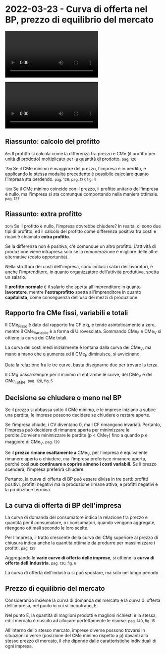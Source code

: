 # 2022-03-23 - Curva di offerta nel BP, prezzo di equilibrio del mercato

<video data-date="2022-03-23" data-type="lezione-parziale-1"></video>

<video data-date="2022-03-23" data-type="lezione-parziale-2"></video>

## Riassunto: calcolo del profitto

<small>6m</small>
Il profitto si calcola come la differenza fra prezzo e CMe (il profitto per unità di prodotto) moltiplicato per la quantità di prodotto.
<small>pag. 126</small>

<small>15m</small>
Se il CMe minimo è maggiore del prezzo, l'impresa è in perdita, e applicando la stessa modalità precedente è possibile calcolare quanto l'impresa sta perdendo.
<small>pag. 126; pag. 127, fig. 4</small>

<small>18m</small>
Se il CMe minimo coincide con il prezzo, il profitto unitario dell'impresa è nullo, ma l'impresa si sta comunque comportando nella maniera ottimale.
<small>pag. 127</small>

## Riassunto: extra profitto

<small>20m</small>
Se il profitto è nullo, l'impresa dovrebbe chiudere?
In realtà, ci sono due tipi di profitto, ed il calcolo del profitto come differenza positiva fra costi e ricavi è chiamato **extra profitto**.

Se la differenza non è positiva, c'è comunque un altro profitto.
L'attività di produzione viene intrapresa solo se la remunerazione è migliore delle altre alternative (costo opportunità).

Nella struttura dei costi dell'impresa, sono inclusi i salari dei lavoratori, e anche l'imprenditore, in quanto organizzatore dell'attività produttiva, spetta un salario.

Il **profitto normale** è il salario che spetta all'imprenditore in quanto **lavoratore**, mentre **l'extraprofitto** spetta all'imprenditore in quanto **capitalista**, come conseguenza dell'uso dei mezzi di produzione.

## Rapporto fra CMe fissi, variabili e totali

Il CMe<sub>Fisso</sub> è dato dal rapporto fra CF e q, e tende asintoticamente a zero, mentre il CMe<sub>Variabile</sub> è a forma di U rovesciata.
Sommando CMe<sub>F</sub> e CMe<sub>V</sub> si ottiene la curva dei CMe totali.

La curva dei costi medi inizialmente è lontana dalla curva dei CMe<sub>V</sub>, ma mano a mano che q aumenta ed il CMe<sub>F</sub> diminuisce, si avvicinano.

Data la relazione fra le tre curve, basta disegnarne due per trovare la terza.

Il CMg passa sempre per il minimo di entrambe le curve, del CMe<sub>V</sub> e del CMe<sub>Totale</sub>.
<small>pag. 128, fig. 5</small>

## Decisione se chiudere o meno nel BP

Se il prezzo si abbassa sotto il CMe minimo, e le imprese iniziano a subire una perdita, le imprese possono decidere se chiudere o restare aperte.

Se l'impresa chiude, i CV diventano 0, ma i CF rimangono invariati. Pertanto, l'impresa può decidere di rimanere aperta per minimizzare le perdite.Conviene minimizzare le perdite (p &lt; CMe<sub>T</sub>) fino a quando p è maggiore di CMe<sub>V</sub>.
<small>pag. 129</small>

Se il **prezzo rimane esattamente a** CMe<sub>V</sub>, per l'impresa è equivalente rimanere aperta o chiudere, ma l'impresa preferisce rimanere aperta, perché così **può continuare a coprire almeno i costi variabili**. Se il prezzo scenderà, l'impresa preferirà chiudere.

Pertanto, la curva di offerta di BP può essere divisa in tre parti: profitti positivi, profitti negativi ma la produzione rimane attiva, e profitti negativi e la produzione termina.

## La curva di offerta di BP dell'impresa

La curva di domanda del consumatore indica la relazione fra prezzo e quantità per il consumatore, o i consumatori, quando vengono aggregate, ritengono ottimali secondo le loro scelte.

Per l'impresa, il tratto crescente della curva dei CMg superiore al prezzo di chiusura indica anche la quantità ottimale da produrre per massimizzare i profitti.
<small>pag. 129</small>

Aggregando le **varie curve di offerta delle imprese**, si ottiene la **curva di offerta dell'industria**.
<small>pag. 130, fig. 6</small>

La curva di offerta dell'industria si può spostare, ma solo nel lungo periodo.

## Prezzo di equilibrio del mercato

Considerando insieme la curva di domanda del mercato e la curva di offerta dell'impresa, nel punto in cui si incontrano, E.

Nel punto E, la quantità di maglioni prodotti e maglioni richiesti è la stessa, ed il mercato è riuscito ad allocare perfettamente le risorse.
<small>pag. 140, fig. 15</small>

All'interno dello stesso mercato, imprese diverse possono trovarsi in situazioni diverse (posizione del CMe minimo rispetto a p) davanti allo stesso prezzo di mercato, il che dipende dalle caratteristiche individuali di ogni impresa.

<!--
vim: spell:spelllang=it
-->
